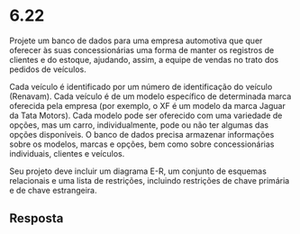 # 6.22

Projete um banco de dados para uma empresa automotiva que quer oferecer às suas concessionárias uma forma de manter os registros de clientes e do estoque, ajudando, assim, a equipe de vendas no trato dos pedidos de veículos.

Cada veículo é identificado por um número de identificação do veículo (Renavam). Cada veículo é de um modelo específico de determinada marca oferecida pela empresa (por exemplo, o XF é um modelo da marca Jaguar da Tata Motors). Cada modelo pode ser oferecido com uma variedade de opções, mas um carro, individualmente, pode ou não ter algumas das opções disponíveis. O banco de dados precisa armazenar informações sobre os modelos, marcas e opções, bem como sobre concessionárias individuais, clientes e veículos.

Seu projeto deve incluir um diagrama E-R, um conjunto de esquemas relacionais e uma lista de restrições, incluindo restrições de chave primária e de chave estrangeira.

## Resposta
